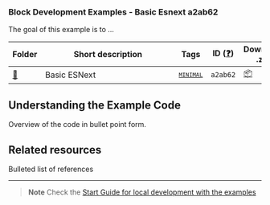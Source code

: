 ### Block Development Examples - Basic Esnext a2ab62

The goal of this example is to ...

<!-- Please, do not remove these @TABLE EXAMPLES BEGIN and @TABLE EXAMPLES END comments or modify the table inside. This table is automatically generated from the data at _data/examples.json and _data/tags.json -->
<!-- @TABLE EXAMPLES BEGIN -->
| Folder                                                                                               | <span style="display: inline-block; width:250px">Short description</span> | Tags                                                                                                                           | ID ([❓](https://github.com/WordPress/block-development-examples/wiki/04-Why-an-ID-for-every-example%3F "Why an ID for every example?")) | Download .zip                                                                                                                                                                                                                                                   | Live Demo                                                                                                                                                                                                                                                                                                                                                                                                                                                                                                                                                                                                                                                                                                                                                                                                                                                                      |
| ---------------------------------------------------------------------------------------------------- | ------------------------------------------------------------------------- | ------------------------------------------------------------------------------------------------------------------------------ | --------------------------------------------------------------------------------------------------------------------------------------- | --------------------------------------------------------------------------------------------------------------------------------------------------------------------------------------------------------------------------------------------------------------- | ------------------------------------------------------------------------------------------------------------------------------------------------------------------------------------------------------------------------------------------------------------------------------------------------------------------------------------------------------------------------------------------------------------------------------------------------------------------------------------------------------------------------------------------------------------------------------------------------------------------------------------------------------------------------------------------------------------------------------------------------------------------------------------------------------------------------------------------------------------------------------ |
| [📁](https://github.com/WordPress/block-development-examples/tree/trunk/plugins/basic-esnext-a2ab62) | Basic ESNext                                                              | <small><code><a href="https://github.com/WordPress/block-development-examples/wiki/03-Tags#minimal">MINIMAL</a></code></small> | `a2ab62`                                                                                                                                | [📦](https://raw.githubusercontent.com/WordPress/block-development-examples/deploy/zips/basic-esnext-a2ab62.zip "Install the plugin using this zip and activate it. Then use the ID of the block (a2ab62) to find it and add it to a post to see it in action") | [![](https://raw.githubusercontent.com/WordPress/block-development-examples/trunk/_assets/icon-wp.svg)](https://playground.wordpress.net/#https://playground.wordpress.net/#{%20%22landingPage%22:%20%22/wp-admin/post.php?post=4&action=edit%22,%20%22steps%22:%20[%20{%20%22step%22:%20%22login%22,%20%22username%22:%20%22admin%22,%20%22password%22:%20%22password%22%20},%20{%20%22step%22:%20%22mkdir%22,%20%22path%22:%20%22/downloads%22%20},%20{%20%22step%22:%20%22writeFile%22,%20%22path%22:%20%22/downloads/plugin.zip%22,%20%22data%22:%20{%20%22resource%22:%20%22url%22,%20%22url%22:%20%22https://raw.githubusercontent.com/WordPress/block-development-examples/deploy/zips/basic-esnext-a2ab62.zip%22,%20%22caption%22:%20%22Downloading%20plugin...%22%20}%20},%20{%20%22step%22:%20%22installPlugin%22,%20%22pluginZipFile%22:%20{%20%22resource%22:%20%22vfs%22,%20%22path%22:%20%22/downloads/plugin.zip%22%20}%20},%20{%20%22step%22:%20%22runPHP%22,%20%22code%22:%20%22%3C?php%20require%20'/wordpress/wp-load.php';%20wp_insert_post(%20array('post_title'%20%20%20%20=%3E%20'Test%20block','post_content'%20%20=%3E%20'%3C!--%20wp:block-development-examples/basic-esnext-a2ab62%20--%3E%3Cdiv%20style=\%22background-color:#900;color:#fff;padding:20px\%22%20class=\%22wp-block-block-development-examples-basic-esnext-a2ab62\%22%3EHello%20World,%20step%201%20(from%20the%20frontend).%3C/div%3E%3C!--%20/wp:block-development-examples/basic-esnext-a2ab62%20--%3E',%20'post_status'%20%20%20=%3E%20'publish',%20'post_author'%20%20%20=%3E%201%20)%20);%22%20}%20]%20} "Use the ID of the block (a2ab62) to find it and add it to a post to see it in action") |
<!-- @TABLE EXAMPLES END -->

## Understanding the Example Code

Overview of the code in bullet point form.

## Related resources

Bulleted list of references

----

> **Note**
> Check the [Start Guide for local development with the examples](https://github.com/WordPress/block-development-examples/wiki/02-Examples#start-guide-for-local-development-with-the-examples)
